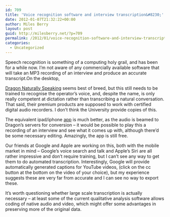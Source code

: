 ```yaml
---
id: 709
title: 'Voice recognition software and interview transcription&#8230;'
date: 2012-01-07T21:32:22+00:00
author: Miles Berry
layout: post
guid: http://milesberry.net/?p=709
permalink: /2012/01/voice-recognition-software-and-interview-transcription/
categories:
  - Uncategorized
---
```

Speech recognition is something of a computing holy grail, and has been for a while now. I&#8217;m not aware of any commercially available software that will take an MP3 recording of an interview and produce an accurate transcript.<!--more-->On the desktop, 

[Dragon Naturally Speaking](http://www.nuance.com/for-individuals/by-product/dragon-for-pc/index.htm) seems best of breed, but this still needs to be trained to recognise the operator&#8217;s voice, and, despite the name, is only really competent at dictation rather than transcribing a natural conversation. That said, their premium products are supposed to work with certified digital audio recorders. I don&#8217;t think the University provide copies of this.

The equivalent ipad/iphone [app](http://itunes.apple.com/gb/app/dragon-dictation/id341446764?mt=8) is much better, as the audio is beamed to Dragon&#8217;s servers for conversion &#8211; it would be possible to play this a recording of an interview and see what it comes up with, although there&#8217;d be some necessary editing. Amazingly, the app is still free.

Our friends at Google and Apple are working on this, both with the mobile market in mind &#8211; Google&#8217;s voice search and talk and Apple&#8217;s Siri are all rather impressive and don&#8217;t require training, but I can&#8217;t see any way to get them to do automated transcription. Interestingly, Google will provide automatically generated captions for YouTube videos, (click on the cc button at the bottom on the video of your choice), but my experience suggests these are very far from accurate and I can see no way to export these.

It&#8217;s worth questioning whether large scale transcription is actually necessary &#8211; at least some of the current qualitative analysis software allows coding of native audio and video, which might offer some advantages in preserving more of the original data.